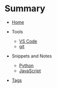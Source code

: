 # Summary

* [Home](README.md)

* Tools
  * [VS Code](tools/vscode.md)
  * [git](tools/git.md)
* Snippets and Notes
  * [Python](snippets/python.md)
  * [JavaScript](snippets/javascript.md)

* [Tags](tags.md)
